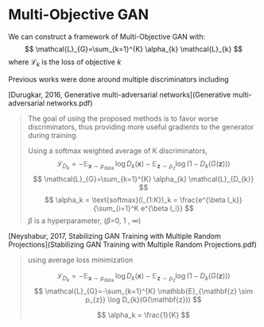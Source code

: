 # Multi-Objective GAN

We can construct a framework of Multi-Objective GAN with:
$$
\mathcal{L}_{G}=\sum_{k=1}^{K} \alpha_{k} \mathcal{L}_{k}
$$
where $\mathcal{L}_{k}$ is the loss of objective $k$



Previous works were done around multiple discriminators including 



[Durugkar, 2016, Generative multi-adversarial networks](Generative multi-adversarial networks.pdf)

> The goal of using the proposed methods is to favor worse discriminators, thus providing more useful gradients to the generator during training.
>
> Using a softmax weighted average of K discriminators, 
> $$
> \mathcal{L}_{D_{k}}=-\mathbb{E}_{\mathbf{x} \sim p_{\text {data }}} \log D_{k}(\mathbf{x})-\mathbb{E}_{\mathbf{z} \sim p_{z}} \log \left(1-D_{k}(G(\mathbf{z}))\right)
> $$
> $$
> \mathcal{L}_{G}=\sum_{k=1}^{K} \alpha_{k} \mathcal{L}_{D_{k}}
> $$
> $$
> \alpha_k = \text{softmax}(l_{1:K})_k = \frac{e^{\beta l_k}}{\sum_{i=1}^K e^{\beta l_i}}
> $$
> $\beta$ is a hyperparameter, ($\beta$=0, 1 , $\infty$)
>

[Neyshabur, 2017, Stabilizing GAN Training with Multiple Random Projections](Stabilizing GAN Training with Multiple Random Projections.pdf)

> using average loss minimization
> 
> $$
> \mathcal{L}_{D_{k}}=-\mathbb{E}_{\mathbf{x} \sim p_{\text {data }}} \log D_{k}(\mathbf{x})-\mathbb{E}_{\mathbf{z} \sim p_{z}} \log \left(1-D_{k}(G(\mathbf{z}))\right)
> $$
> $$
> \mathcal{L}_{G}=-\sum_{k=1}^{K} \mathbb{E}_{\mathbf{z} \sim p_{z}} \log D_{k}(G(\mathbf{z}))
> $$
>
> $$
> \alpha_k = \frac{1}{K}
> $$

